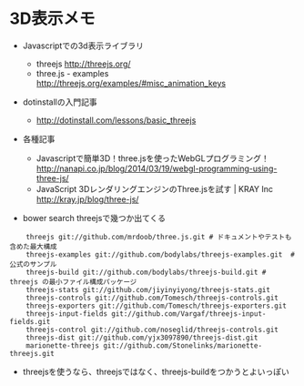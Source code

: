 3D表示メモ
=====

* Javascriptでの3d表示ライブラリ
  * threejs http://threejs.org/
  * three.js - examples http://threejs.org/examples/#misc_animation_keys
* dotinstallの入門記事
  * http://dotinstall.com/lessons/basic_threejs
* 各種記事
  * Javascriptで簡単3D！three.jsを使ったWebGLプログラミング！ http://nanapi.co.jp/blog/2014/03/19/webgl-programming-using-three-js/
  * JavaScript 3DレンダリングエンジンのThree.jsを試す | KRAY Inc http://kray.jp/blog/three-js/

* bower search threejsで幾つか出てくる
```
    threejs git://github.com/mrdoob/three.js.git # ドキュメントやテストも含めた最大構成
    threejs-examples git://github.com/bodylabs/threejs-examples.git  # 公式のサンプル
    threejs-build git://github.com/bodylabs/threejs-build.git # threejs の最小ファイル構成パッケージ
    threejs-stats git://github.com/jiyinyiyong/threejs-stats.git
    threejs-controls git://github.com/Tomesch/threejs-controls.git
    threejs-exporters git://github.com/Tomesch/threejs-exporters.git
    threejs-input-fields git://github.com/Vargaf/threejs-input-fields.git
    threejs-control git://github.com/noseglid/threejs-controls.git
    threejs-dist git://github.com/yjx3097890/threejs-dist.git
    marionette-threejs git://github.com/Stonelinks/marionette-threejs.git
```
  * threejsを使うなら、threejsではなく、threejs-buildをつかうとよいっぽい

